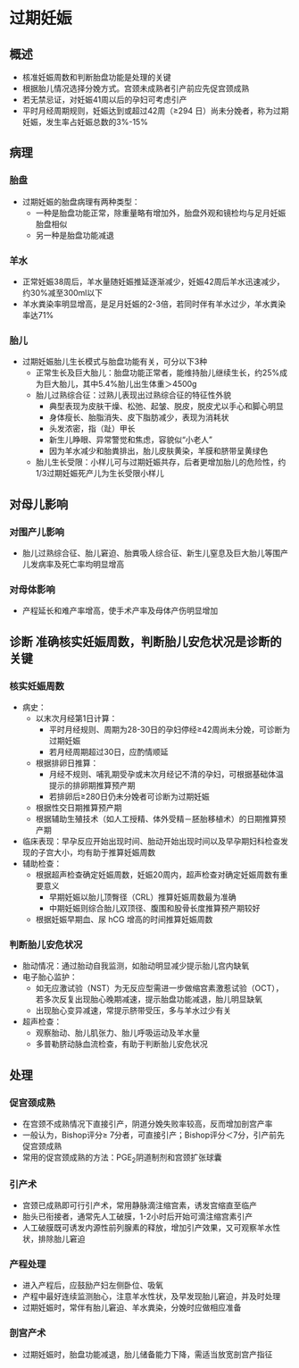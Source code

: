 # 过期妊娠
## 概述
- 核准妊娠周数和判断胎盘功能是处理的关键
- 根据胎儿情况选择分娩方式。宫颈未成熟者引产前应先促宫颈成熟
- 若无禁忌证，对妊娠41周以后的孕妇可考虑引产
- 平时月经周期规则，妊娠达到或超过42周（≥294 日）尚未分娩者，称为过期妊娠，发生率占妊娠总数的3%-15%
## 病理
### 胎盘
- 过期妊娠的胎盘病理有两种类型：
  - 一种是胎盘功能正常，除重量略有增加外，胎盘外观和镜检均与足月妊娠胎盘相似
  - 另一种是胎盘功能减退
### 羊水
- 正常妊娠38周后，羊水量随妊娠推延逐渐减少，妊娠42周后羊水迅速减少，约30%减至300ml以下
- 羊水粪染率明显增高，是足月妊娠的2-3倍，若同时伴有羊水过少，羊水粪染率达71%
### 胎儿
- 过期妊娠胎儿生长模式与胎盘功能有关，可分以下3种
  -  正常生长及巨大胎儿：胎盘功能正常者，能维持胎儿继续生长，约25%成为巨大胎儿，其中5.4%胎儿出生体重＞4500g
  -  胎儿过熟综合征：过熟儿表现出过熟综合征的特征性外貌
     -  典型表现为皮肤干燥、松弛、起皱、脱皮，脱皮尤以手心和脚心明显
     -  身体瘦长、胎脂消失、皮下脂肪减少，表现为消耗状
     -  头发浓密，指（趾）甲长
     -  新生儿睁眼、异常警觉和焦虑，容貌似“小老人” 
     -  因为羊水减少和胎粪排出，胎儿皮肤黄染，羊膜和脐带呈黄绿色
  - 胎儿生长受限：小样儿可与过期妊娠共存，后者更增加胎儿的危险性，约1/3过期妊娠死产儿为生长受限小样儿
## 对母儿影响
### 对围产儿影响 
- 胎儿过熟综合征、胎儿窘迫、胎粪吸人综合征、新生儿窒息及巨大胎儿等围产儿发病率及死亡率均明显增高
### 对母体影响 
- 产程延长和难产率增高，使手术产率及母体产伤明显增加
## 诊断 准确核实妊娠周数，判断胎儿安危状况是诊断的关键
### 核实妊娠周数
- 病史：
  - 以末次月经第1日计算：
    - 平时月经规则、周期为28-30日的孕妇停经≥42周尚未分娩，可诊断为过期妊娠
    - 若月经周期超过30日，应酌情顺延 
  - 根据排卵日推算：
    - 月经不规则、哺乳期受孕或末次月经记不清的孕妇，可根据基础体温提示的排卵期推算预产期
    - 若排卵后≥280日仍未分娩者可诊断为过期妊娠
  - 根据性交日期推算预产期
  - 根据辅助生殖技术（如人工授精、体外受精－胚胎移植术）的日期推算预产期
- 临床表现：早孕反应开始出现时间、胎动开始出现时间以及早孕期妇科检查发现的子宫大小，均有助于推算妊娠周数
- 辅助检查：
  - 根据超声检查确定妊娠周数，妊娠20周内，超声检查对确定妊娠周数有重要意义
    - 早期妊娠以胎儿顶臀径（CRL）推算妊娠周数最为准确
    - 中期妊娠则综合胎儿双顶径、腹围和股骨长度推算预产期较好
  - 根据妊娠早期血、尿 hCG 增高的时间推算妊娠周数
### 判断胎儿安危状况
- 胎动情况：通过胎动自我监测，如胎动明显减少提示胎儿宫内缺氧
- 电子胎心监护：
  - 如无应激试验（NST）为无反应型需进一步做缩宫素激惹试验（OCT），若多次反复出现胎心晚期减速，提示胎盘功能减退，胎儿明显缺氧
  - 出现胎心变异减速，常提示脐带受压，多与羊水过少有关
- 超声检查：
  - 观察胎动、胎儿肌张力、胎儿呼吸运动及羊水量
  - 多普勒脐动脉血流检查，有助于判断胎儿安危状况
## 处理 
### 促宫颈成熟 
- 在宫颈不成熟情况下直接引产，阴道分娩失败率较高，反而增加剖宫产率
- 一般认为，Bishop评分≥ 7分者，可直接引产；Bishop评分＜7分，引产前先促宫颈成熟
- 常用的促宫颈成熟的方法：PGE<sub>2</sub>阴道制剂和宫颈扩张球囊
### 引产术
- 宫颈已成熟即可行引产术，常用静脉滴注缩宫素，诱发宫缩直至临产
- 胎头已衔接者，通常先人工破膜，1-2小时后开始可滴注缩宫素引产
- 人工破膜既可诱发内源性前列腺素的释放，增加引产效果，又可观察羊水性状，排除胎儿窘迫
### 产程处理
- 进入产程后，应鼓励产妇左侧卧位、吸氧
- 产程中最好连续监测胎心，注意羊水性状，及早发现胎儿窘迫，并及时处理
- 过期妊娠时，常伴有胎儿窘迫、羊水粪染，分娩时应做相应准备
### 剖宫产术
- 过期妊娠时，胎盘功能减退，胎儿储备能力下降，需适当放宽剖宫产指征
